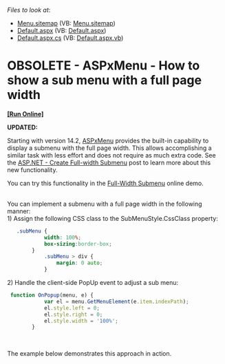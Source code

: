 <!-- default file list -->
*Files to look at*:

* [Menu.sitemap](./CS/App_Data/Menu.sitemap) (VB: [Menu.sitemap](./VB/App_Data/Menu.sitemap))
* [Default.aspx](./CS/Default.aspx) (VB: [Default.aspx](./VB/Default.aspx))
* [Default.aspx.cs](./CS/Default.aspx.cs) (VB: [Default.aspx.vb](./VB/Default.aspx.vb))
<!-- default file list end -->
# OBSOLETE - ASPxMenu - How to show a sub menu with a full page width
<!-- run online -->
**[[Run Online]](https://codecentral.devexpress.com/t124111)**
<!-- run online end -->


<p><strong>UPDATED:</strong></p>
<p>Starting with version 14.2, <a href="https://documentation.devexpress.com/#AspNet/clsDevExpressWebASPxMenutopic">ASPxMenu</a> provides the built-in capability to display a submenu with the full page width. This allows accomplishing a similar task with less effort and does not require as much extra code. See the <a href="https://community.devexpress.com/blogs/aspnet/archive/2015/01/07/asp-net-create-full-width-submenu-like-devexpress-com-v14-2.aspx">ASP.NET - Create Full-width Submenu</a> post to learn more about this new functionality.</p>
<p>You can try this functionality in the <a href="http://demos.devexpress.com/ASPxNavigationAndLayoutDemos/Menu/FullWidthSubMenu.aspx">Full-Width Submenu</a> online demo.<br /><br /></p>
You can implement a submenu with a full page width in the following manner:<br />1) Assign the following CSS class to the SubMenuStyle.CssClass property: <br />


```css
   .subMenu {
            width: 100%;
            box-sizing:border-box; 
        }
            .subMenu > div {
                margin: 0 auto;
            }
```


<p>2) Handle the client-side PopUp event to adjust a sub menu:</p>


```js
 function OnPopup(menu, e) {
            var el = menu.GetMenuElement(e.item.indexPath);
            el.style.left = 0;
            el.style.right = 0;
            el.style.width = '100%';
        } 
```


<br />
<p>The example below demonstrates this approach in action.</p>

<br/>


